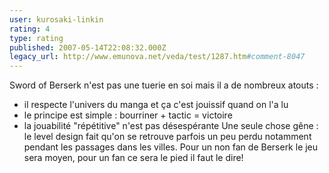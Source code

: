 ```yaml
---
user: kurosaki-linkin
rating: 4
type: rating
published: 2007-05-14T22:08:32.000Z
legacy_url: http://www.emunova.net/veda/test/1287.htm#comment-8047
---
```

Sword of Berserk n'est pas une tuerie en soi mais il a de nombreux atouts :
- il respecte l'univers du manga et ça c'est jouissif quand on l'a lu
- le principe est simple : bourriner + tactic = victoire
- la jouabilité "répétitive" n'est pas désespérante
Une seule chose gêne : le level design fait qu'on se retrouve parfois un peu perdu notamment pendant les passages dans les villes.
Pour un non fan de Berserk le jeu sera moyen, pour un fan ce sera le pied il faut le dire!